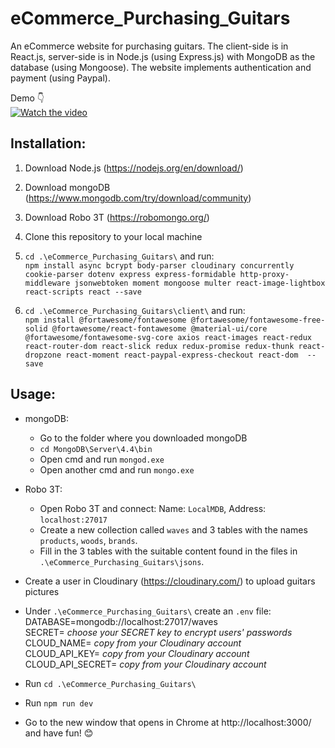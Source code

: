 # eCommerce_Purchasing_Guitars

An eCommerce website for purchasing guitars.
The client-side is in React.js, server-side is in Node.js (using Express.js) with MongoDB as the database (using Mongoose).
The website implements authentication and payment (using Paypal).

Demo 👇  
[![Watch the video](https://github.com/sapirdeu/eCommerce_Purchasing_Guitars/blob/master/GIF.gif)](https://github.com/sapirdeu/eCommerce_Purchasing_Guitars/blob/master/MP4.mp4)

## Installation:
1. Download Node.js (https://nodejs.org/en/download/)

2. Download mongoDB (https://www.mongodb.com/try/download/community)

3. Download Robo 3T (https://robomongo.org/)

4. Clone this repository to your local machine 

5. `cd .\eCommerce_Purchasing_Guitars\` and run:  
    `npm install async bcrypt body-parser cloudinary concurrently cookie-parser dotenv express express-formidable http-proxy-middleware jsonwebtoken moment mongoose multer react-image-lightbox react-scripts react --save`
    
6. `cd .\eCommerce_Purchasing_Guitars\client\` and run:  
    `npm install @fortawesome/fontawesome @fortawesome/fontawesome-free-solid @fortawesome/react-fontawesome @material-ui/core @fortawesome/fontawesome-svg-core axios react-images react-redux react-router-dom react-slick redux redux-promise redux-thunk react-dropzone react-moment react-paypal-express-checkout react-dom  --save`  

## Usage:
- mongoDB:  
  - Go to the folder where you downloaded mongoDB
  - `cd MongoDB\Server\4.4\bin`
  - Open cmd and run `mongod.exe`
  - Open another cmd and run `mongo.exe`
  
- Robo 3T:  
    - Open Robo 3T and connect: Name: `LocalMDB`, Address: `localhost:27017`
    - Create a new collection called `waves` and 3 tables with the names `products`, `woods`, `brands`.
    - Fill in the 3 tables with the suitable content found in the files in `.\eCommerce_Purchasing_Guitars\jsons`.

- Create a user in Cloudinary (https://cloudinary.com/) to upload guitars pictures

- Under `.\eCommerce_Purchasing_Guitars\` create an `.env` file:  
DATABASE=mongodb://localhost:27017/waves  
SECRET= *choose your SECRET key to encrypt users' passwords*  
CLOUD_NAME= *copy from your Cloudinary account*  
CLOUD_API_KEY= *copy from your Cloudinary account*  
CLOUD_API_SECRET= *copy from your Cloudinary account*  

- Run `cd .\eCommerce_Purchasing_Guitars\`
- Run `npm run dev`
- Go to the new window that opens in Chrome at http://localhost:3000/ and have fun! 😊
